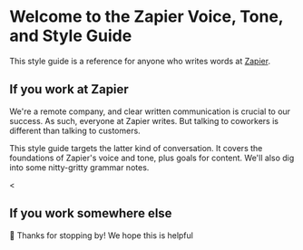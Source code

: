 # Welcome to the Zapier Voice, Tone, and Style Guide

This style guide is a reference for anyone who writes words at [Zapier](https://zapier.com/). 

## If you work at Zapier

We're a remote company, and clear written communication is crucial to our success. As such, everyone at Zapier writes. But talking to coworkers is different than talking to customers. 

This style guide targets the latter kind of conversation. It covers the foundations of Zapier's voice and tone, plus goals for content. We'll also dig into some nitty-gritty grammar notes.

<<!--something about how you can make suggestions-->

## If you work somewhere else

&#128075; Thanks for stopping by! We hope this is helpful 

